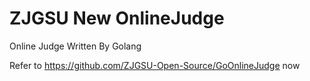 ZJGSU New OnlineJudge
=============

Online Judge Written By Golang

Refer to https://github.com/ZJGSU-Open-Source/GoOnlineJudge now
